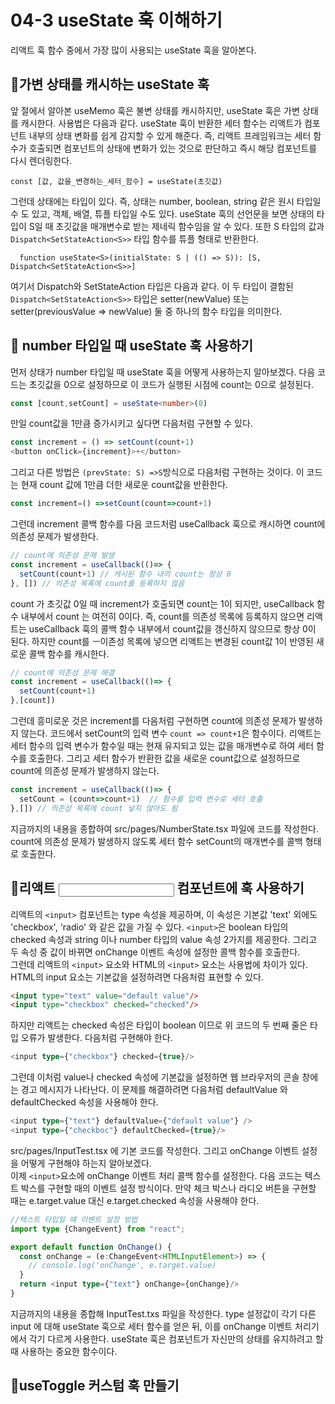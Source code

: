 # 04-3 useState 훅 이해하기
리액트 훅 함수 중에서 가장 많이 사용되는 useState 훅을 알아본다.

## 🎈가변 상태를 캐시하는 useState 훅
앞 절에서 알아본 useMemo 훅은 불변 상태를 캐시하지만, useState 훅은 가변 상태를 캐시한다. 사용법은 다음과 같다.
useState 훅이 반환한 세터 함수는 리액트가 컴포넌트 내부의 상태 변화를 쉽게 감지할 수 있게 해준다. 즉, 리액트 프레임워크는
세터 함수가 호출되면 컴포넌트의 상태에 변화가 있는 것으로 판단하고 즉시 해당 컴포넌트를 다시 렌더링한다.
```
const [값, 값을_변경하는_세터_함수] = useState(초깃값)
```
그런데 상태에는 타입이 있다. 즉, 상태는 number, boolean, string 같은 원시 타입일 수 도 있고, 객체, 배열, 튜플 타입일 수도 있다.
useState 훅의 선언문을 보면 상태의 타입이 S일 때 초깃값을 매개변수로 받는 제네릭 함수임을 알 수 있다. 또한 S 타입의 값과
`Dispatch<SetStateAction<S>>` 타입 함수를 튜플 형태로 반환한다.
```
  function useState<S>(initialState: S | (() => S)): [S, Dispatch<SetStateAction<S>>]
```
여기서 Dispatch와 SetStateAction 타입은 다음과 같다. 이 두 타입이 결함된 `Dispatch<SetStateAction<S>>` 타입은
setter(newValue) 또는 setter(previousValue => newValue) 둘 중 하나의 함수 타입을 의미한다.

## 🎈 number 타입일 때 useState 훅 사용하기
먼저 상태가 number 타입일 때 useState 훅을 어떻게 사용하는지 알아보겠다. 다음 코드는 초깃값을 0으로 설정하므로 이 코드가 실행된 시점에 count는 0으로 설정된다.
```typescript
const [count,setCount] = useState<number>(0)
```
만일 count값을 1만큼 증가시키고 싶다면 다음처럼 구현할 수 있다.
```typescript jsx
const increment = () => setCount(count+1)
<button onClick={increment}>+</button>
```
그리고 다른 방법은 `(prevState: S) =>S`방식으로 다음처럼 구현하는 것이다. 이 코드는 현재 count 값에 1만큼 더한 새로운 count값을 반환한다.
```typescript jsx
const increment=() =>setCount(count=>count+1)
```
그런데 increment 콜백 함수를 다음 코드처럼 useCallback 훅으로 캐시하면 count에 의존성 문제가 발생한다.

```typescript jsx
// count에 의존성 문제 발생
const increment = useCallback(()=> {
  setCount(count+1) // 캐시된 함수 내의 count는 항상 0
}, []) // 의존성 목록에 count를 등록하지 않음
```
count 가 초깃값 0일 때 increment가 호출되면 count는 1이 되지만, useCallback 함수 내부에서 count 는 여전히 0이다.
즉, count를 의존성 목록에 등록하지 않으면 리액트는 useCallback 훅의 콜백 함수 내부에서 count값을 갱신하지 않으므로 항상 0이 된다.
하지만 count를 ㅡ이존성 목록에 넣으면 리액트는 변경된 count값 1이 반영된 새로운 콜백 함수를 캐시한다.
```typescript jsx
// count에 의존성 문제 해결
const increment = useCallback(()=> {
  setCount(count+1)
},[count])
```
그런데 흥미로운 것은 increment를 다음처럼 구현하면 count에 의존성 문제가 발생하지 않는다. 코드에서 setCount의 입력 변수 `count => count+1`은 함수이다.
리액트는 세터 함수의 입력 변수가 함수일 때는 현재 유지되고 있는 값을 매개변수로 하여 세터 함수를 호출한다.
그리고 세터 함수가 반환한 값을 새로운 count값으로 설정하므로 count에 의존성 문제가 발생하지 않는다.
```typescript jsx
const increment = useCallback(()=> {
  setCount = (count=>count+1)  // 함수를 입력 변수로 세터 호출
},[]) // 의존성 목록에 count 넣지 않아도 됨
```
지금까지의 내용을 종합하여 src/pages/NumberState.tsx 파일에 코드를 작성한다. count에 의존성 문제가 발생하지 않도록 세터 함수
setCount의 매개변수를 콜백 형태로 호출한다.

## 🎈리액트 <input> 컴포넌트에 훅 사용하기
리액트의 `<input>` 컴포넌트는 type 속성을 제공하며, 이 속성은 기본값 'text' 외에도 'checkbox', 'radio' 와 같은 값을 가질 수 있다.
`<input>`은 boolean 타입의 checked 속성과 string 이나 number 타입의 value 속성 2가지를 제공한다. 그리고 두 속성 중 값이 바뀌면 onChange 이벤트 속성에 설정한 콜백 함수를 호출한다.  
그런데 리액트의 `<input>` 요소와 HTML의 `<input>` 요소는 사용법에 차이가 있다. HTML의 input 요소는 기본값을 설정하려면 다음처럼 표현할 수 있다.
```html
<input type="text" value="default value"/>
<input type="checkbox" checked="checked"/>
```
하지만 리액트는 checked 속성은 타입이 boolean 이므로 위 코드의 두 번째 줄은 타입 오류가 발생한다. 다음처럼 구현해야 한다.
```typescript jsx
<input type={"checkbox"} checked={true}/> 
```
그런데 이처럼 value나 checked 속성에 기본값을 설정하면 웹 브라우저의 콘솔 창에는 경고 메시지가 나타난다. 이 문제를 해결하려면
다음처럼 defaultValue 와 defaultChecked 속성을 사용해야 한다.
```typescript jsx
<input type={"text"} defaultValue={"default value"} />
<input type={"checkboc"} defaultChecked={true}/>
```
src/pages/InputTest.tsx 에 기본 코드를 작성한다. 그리고 onChange 이벤트 설정을 어떻게 구현해야 하는지 알아보겠다.  
이제 `<input>`요소에 onChange 이벤트 처리 콜백 함수를 설정한다. 다음 코드는 텍스트 박스를 구현할 때의 이벤트 설정 방식이다.
만약 체크 박스나 라디오 버튼을 구현할 때는 e.target.value 대신 e.target.checked 속성을 사용해야 한다.

```typescript jsx
//텍스트 타입일 때 이벤트 설정 방법
import type {ChangeEvent} from "react";

export default function OnChange() {
  const onChange = (e:ChangeEvent<HTMLInputElement>) => {
    // console.log('onChange', e.target.value)
  }
  return <input type={"text"} onChange={onChange}/>
}
```
지금까지의 내용을 종합해 InputTest.txs 파일을 작성한다. type 설정값이 각기 다른 input 에 대해 useState 훅으로 세터 함수를 얻은 뒤,
이를 onChange 이벤트 처리기에서 각기 다르게 사용한다. useState 훅은 컴포넌트가 자신만의 상태를 유지하려고 할 때 사용하는 중요한 함수이다.

## 🎈useToggle 커스텀 훅 만들기

